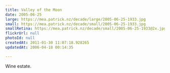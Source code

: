 ```yaml
---
title: Valley of the Moon
date: 2005-06-25
large: https://mea.patrick.nz/decade/large/2005-06-25-1933.jpg
small: https://mea.patrick.nz/decade/small/2005-06-25-1933.jpg
smallRetina: https://mea.patrick.nz/decade/small/2005-06-25-1933@2x.jpg
flickrUrl: null
photoId: null
createdAt: 2011-01-30 11:07:18.928265
updatedAt: 2006-04-18 00:14:35

---
```

Wine estate.

